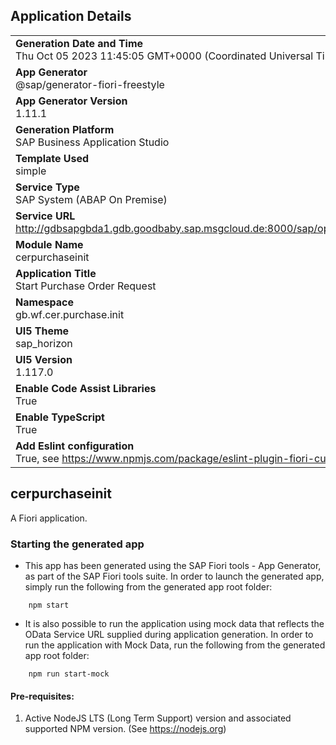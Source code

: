 ## Application Details
|               |
| ------------- |
|**Generation Date and Time**<br>Thu Oct 05 2023 11:45:05 GMT+0000 (Coordinated Universal Time)|
|**App Generator**<br>@sap/generator-fiori-freestyle|
|**App Generator Version**<br>1.11.1|
|**Generation Platform**<br>SAP Business Application Studio|
|**Template Used**<br>simple|
|**Service Type**<br>SAP System (ABAP On Premise)|
|**Service URL**<br>http://gdbsapgbda1.gdb.goodbaby.sap.msgcloud.de:8000/sap/opu/odata/sap/Z_WORKFLOW_SRV
|**Module Name**<br>cerpurchaseinit|
|**Application Title**<br>Start Purchase Order Request|
|**Namespace**<br>gb.wf.cer.purchase.init|
|**UI5 Theme**<br>sap_horizon|
|**UI5 Version**<br>1.117.0|
|**Enable Code Assist Libraries**<br>True|
|**Enable TypeScript**<br>True|
|**Add Eslint configuration**<br>True, see https://www.npmjs.com/package/eslint-plugin-fiori-custom for the eslint rules.|

## cerpurchaseinit

A Fiori application.

### Starting the generated app

-   This app has been generated using the SAP Fiori tools - App Generator, as part of the SAP Fiori tools suite.  In order to launch the generated app, simply run the following from the generated app root folder:

```
    npm start
```

- It is also possible to run the application using mock data that reflects the OData Service URL supplied during application generation.  In order to run the application with Mock Data, run the following from the generated app root folder:

```
    npm run start-mock
```

#### Pre-requisites:

1. Active NodeJS LTS (Long Term Support) version and associated supported NPM version.  (See https://nodejs.org)


